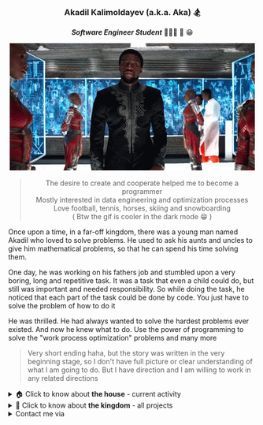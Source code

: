<div align="center">

### Akadil Kalimoldayev (a.k.a. Aka) 🏂

***Software Engineer Student*** 👨🏼‍🏫 📝 😁 
  
![BlackPanther](https://github.com/Akadil/Akadil/blob/main/t-challa-black-panther.gif)
  
> The desire to create and cooperate helped me to become a programmer \
> Mostly interested in data engineering and optimization processes  \
> Love football, tennis, horses, skiing and snowboarding \
> ( Btw the gif is cooler in the dark mode 😁 )

<div align="left">

Once upon a time, in a far-off kingdom, there was a young man named Akadil who loved to solve problems. He used to ask his aunts and uncles to give him mathematical problems, so that he can spend his time solving them. 

One day, he was working on his fathers job and stumbled upon a very boring, long and repetitive task. It was a task that even a child could do, but still was important and needed responsibility. So while doing the task, he noticed that each part of the task could be done by code. You just have to solve the problem of how to do it

He was thrilled. He had always wanted to solve the hardest problems ever existed. And now he knew what to do. Use the power of programming to solve the "work process optimization" problems and many more 

> Very short ending haha, but the story was written in the very beginning stage, so I don't have full picture or clear understanding of what I am going to do. But I have direction and I am willing to work in any related directions

<details>
<summary> 🏠 Click to know about <b>the house</b> - current activity </summary>

- --- 
- 🖌 Working on [FdF project](https://github.com/Akadil/42project_fdf) (recreate the landscape)
- 🧠 Solving the [Leetcode](https://github.com/Akadil/leetcode) problems: 2 hard, 16 medium, 23 easy
- 🇫🇷 Learning French language (Actually not, I am being super lazy)
- ---

</details>
  
<details>
<summary> 🏰 Click to know about <b>the kingdom</b> - all projects </summary>

- ---
- 🗼 Ecole 42 in Paris [Link](https://github.com/Akadil/42Projects) 
- 🏫 Bachelor: Math&Computer sciences
- ---
  
</details>

<details>
<summary> Contact me via </summary>
  
  - ---
  - Gmail: akadil.kalimoldayev@gmail.com
  - Linkedin: Akadil Kalimoldayev [Link](https://www.linkedin.com/in/akadil-kalimoldayev-533b99199/)
  - Insta: @akadilkalimoldayev [Link](https://www.instagram.com/akadilkalimoldayev/)
  - ---

</details>
</div>
